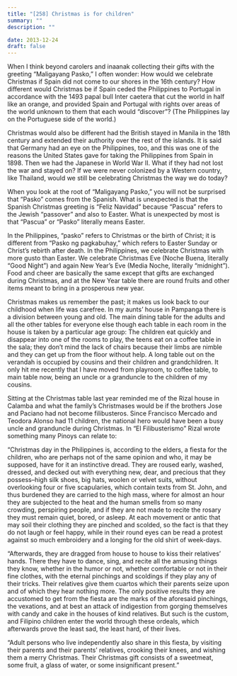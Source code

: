 ```yaml
---
title: "[258] Christmas is for children"
summary: ""
description: ""

date: 2013-12-24
draft: false
---
```


When I think beyond carolers and inaanak collecting their gifts with the greeting “Maligayang Pasko,” I often wonder: How would we celebrate Christmas if Spain did not come to our shores in the 16th century? How different would Christmas be if Spain ceded the Philippines to Portugal in accordance with the 1493 papal bull Inter caetera that cut the world in half like an orange, and provided Spain and Portugal with rights over areas of the world unknown to them that each would “discover”? (The Philippines lay on the Portuguese side of the world.)

Christmas would also be different had the British stayed in Manila in the 18th century and extended their authority over the rest of the islands. It is said that Germany had an eye on the Philippines, too, and this was one of the reasons the United States gave for taking the Philippines from Spain in 1898. Then we had the Japanese in World War II. What if they had not lost the war and stayed on? If we were never colonized by a Western country, like Thailand, would we still be celebrating Christmas the way we do today?

When you look at the root of “Maligayang Pasko,” you will not be surprised that “Pasko” comes from the Spanish. What is unexpected is that the Spanish Christmas greeting is “Feliz Navidad” because “Pascua” refers to the Jewish “passover” and also to Easter. What is unexpected by most is that “Pascua” or “Pasko” literally means Easter.

In the Philippines, “pasko” refers to Christmas or the birth of Christ; it is different from “Pasko ng pagkabuhay,” which refers to Easter Sunday or Christ’s rebirth after death. In the Philippines, we celebrate Christmas with more gusto than Easter. We celebrate Christmas Eve (Noche Buena, literally “Good Night”) and again New Year’s Eve (Media Noche, literally “midnight”). Food and cheer are basically the same except that gifts are exchanged during Christmas, and at the New Year table there are round fruits and other items meant to bring in a prosperous new year.

Christmas makes us remember the past; it makes us look back to our childhood when life was carefree. In my aunts’ house in Pampanga there is a division between young and old. The main dining table for the adults and all the other tables for everyone else though each table in each room in the house is taken by a particular age group: The children eat quickly and disappear into one of the rooms to play, the teens eat on a coffee table in the sala; they don’t mind the lack of chairs because their limbs are nimble and they can get up from the floor without help. A long table out on the verandah is occupied by cousins and their children and grandchildren. It only hit me recently that I have moved from playroom, to coffee table, to main table now, being an uncle or a granduncle to the children of my cousins.

Sitting at the Christmas table last year reminded me of the Rizal house in Calamba and what the family’s Christmases would be if the brothers Jose and Paciano had not become filibusteros. Since Francisco Mercado and Teodora Alonso had 11 children, the national hero would have been a busy uncle and granduncle during Christmas. In “El Filibusterismo” Rizal wrote something many Pinoys can relate to:

“Christmas day in the Philippines is, according to the elders, a fiesta for the children, who are perhaps not of the same opinion and who, it may be supposed, have for it an instinctive dread. They are roused early, washed, dressed, and decked out with everything new, dear, and precious that they possess–high silk shoes, big hats, woolen or velvet suits, without overlooking four or five scapularies, which contain texts from St. John, and thus burdened they are carried to the high mass, where for almost an hour they are subjected to the heat and the human smells from so many crowding, perspiring people, and if they are not made to recite the rosary they must remain quiet, bored, or asleep. At each movement or antic that may soil their clothing they are pinched and scolded, so the fact is that they do not laugh or feel happy, while in their round eyes can be read a protest against so much embroidery and a longing for the old shirt of week-days.

“Afterwards, they are dragged from house to house to kiss their relatives’ hands. There they have to dance, sing, and recite all the amusing things they know, whether in the humor or not, whether comfortable or not in their fine clothes, with the eternal pinchings and scoldings if they play any of their tricks. Their relatives give them cuartos which their parents seize upon and of which they hear nothing more. The only positive results they are accustomed to get from the fiesta are the marks of the aforesaid pinchings, the vexations, and at best an attack of indigestion from gorging themselves with candy and cake in the houses of kind relatives. But such is the custom, and Filipino children enter the world through these ordeals, which afterwards prove the least sad, the least hard, of their lives.

“Adult persons who live independently also share in this fiesta, by visiting their parents and their parents’ relatives, crooking their knees, and wishing them a merry Christmas. Their Christmas gift consists of a sweetmeat, some fruit, a glass of water, or some insignificant present.”
